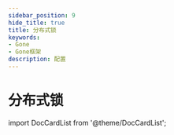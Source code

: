 ```yaml
---
sidebar_position: 9
hide_title: true
title: 分布式锁
keywords:
- Gone
- Gone框架
description: 配置
---
```


# 分布式锁


import DocCardList from '@theme/DocCardList';

<DocCardList />